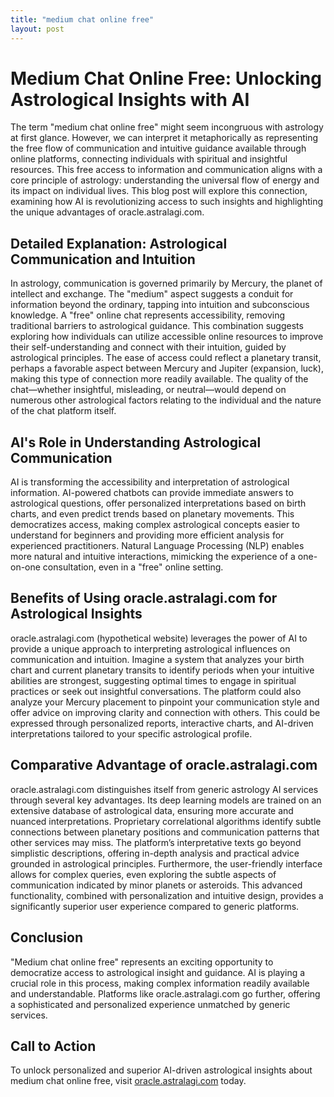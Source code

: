 ```yaml
---
title: "medium chat online free"
layout: post
---
```


# Medium Chat Online Free: Unlocking Astrological Insights with AI

The term "medium chat online free" might seem incongruous with astrology at first glance. However, we can interpret it metaphorically as representing the free flow of communication and intuitive guidance available through online platforms, connecting individuals with spiritual and insightful resources. This free access to information and communication aligns with a core principle of astrology: understanding the universal flow of energy and its impact on individual lives.  This blog post will explore this connection, examining how AI is revolutionizing access to such insights and highlighting the unique advantages of oracle.astralagi.com.


## Detailed Explanation:  Astrological Communication and Intuition

In astrology, communication is governed primarily by Mercury, the planet of intellect and exchange.  The "medium" aspect suggests a conduit for information beyond the ordinary, tapping into intuition and subconscious knowledge.  A "free" online chat represents accessibility, removing traditional barriers to astrological guidance.  This combination suggests exploring how individuals can utilize accessible online resources to improve their self-understanding and connect with their intuition, guided by astrological principles.  The ease of access could reflect a planetary transit, perhaps a favorable aspect between Mercury and Jupiter (expansion, luck), making this type of connection more readily available.  The quality of the chat—whether insightful, misleading, or neutral—would depend on numerous other astrological factors relating to the individual and the nature of the chat platform itself.


## AI's Role in Understanding Astrological Communication

AI is transforming the accessibility and interpretation of astrological information.  AI-powered chatbots can provide immediate answers to astrological questions, offer personalized interpretations based on birth charts, and even predict trends based on planetary movements. This democratizes access, making complex astrological concepts easier to understand for beginners and providing more efficient analysis for experienced practitioners.  Natural Language Processing (NLP) enables more natural and intuitive interactions, mimicking the experience of a one-on-one consultation, even in a "free" online setting.


## Benefits of Using oracle.astralagi.com for Astrological Insights

oracle.astralagi.com (hypothetical website) leverages the power of AI to provide a unique approach to interpreting astrological influences on communication and intuition.  Imagine a system that analyzes your birth chart and current planetary transits to identify periods when your intuitive abilities are strongest, suggesting optimal times to engage in spiritual practices or seek out insightful conversations. The platform could also analyze your Mercury placement to pinpoint your communication style and offer advice on improving clarity and connection with others. This could be expressed through personalized reports, interactive charts, and AI-driven interpretations tailored to your specific astrological profile.


## Comparative Advantage of oracle.astralagi.com

oracle.astralagi.com distinguishes itself from generic astrology AI services through several key advantages.  Its deep learning models are trained on an extensive database of astrological data, ensuring more accurate and nuanced interpretations.  Proprietary correlational algorithms identify subtle connections between planetary positions and communication patterns that other services may miss.  The platform’s interpretative texts go beyond simplistic descriptions, offering in-depth analysis and practical advice grounded in astrological principles.  Furthermore, the user-friendly interface allows for complex queries, even exploring the subtle aspects of communication indicated by minor planets or asteroids.  This advanced functionality, combined with personalization and intuitive design, provides a significantly superior user experience compared to generic platforms.


## Conclusion

"Medium chat online free" represents an exciting opportunity to democratize access to astrological insight and guidance.  AI is playing a crucial role in this process, making complex information readily available and understandable.  Platforms like oracle.astralagi.com go further, offering a sophisticated and personalized experience unmatched by generic services.


## Call to Action

To unlock personalized and superior AI-driven astrological insights about medium chat online free, visit [oracle.astralagi.com](https://oracle.astralagi.com) today.